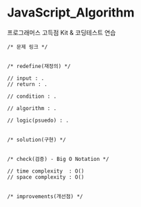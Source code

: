 # JavaScript_Algorithm
프로그래머스 고득점 Kit &amp; 코딩테스트 연습

```
/* 문제 링크 */


/* redefine(재정의) */

// input : .
// return : .

// condition : .

// algorithm : .

// logic(psuedo) : .


/* solution(구현) */


/* check(검증) - Big O Notation */

// time complexity  : O()
// space complexity : O()


/* improvements(개선점) */
```
